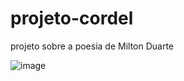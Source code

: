 # projeto-cordel
 projeto sobre a poesia de Milton Duarte

![image](https://github.com/adooniscosta/projeto-cordel/assets/141268586/bd3d3085-b33d-468d-8af5-43a38da5a7f4)
